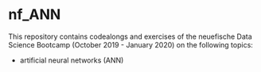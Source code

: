 # nf_ANN

This repository contains codealongs and exercises of the neuefische Data Science Bootcamp (October 2019 - January 2020) on the following topics:
- artificial neural networks (ANN)
